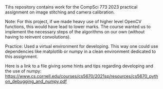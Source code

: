 Tihs repository contains work for the CompSci 773 2023 practical assignment on image stitching and camera calibration. 

Note: For this project, if we made heavy use of higher level OpenCV functions, this would have lead to lower marks. The course wanted us to implement
 the necessary steps of the algorithms on our own (without having to reinvent convolutions).

Practice: Used a virtual environment for developing. This way one could use dependencies like matplotlib or numpy in a
clean environment dedicated to this assignment. 

Here is a link to a file giving some hints and tips regarding developing and the use of numpy:
https://www.cs.cornell.edu/courses/cs5670/2021sp/resources/cs5670_python_debugging_and_numpy.pdf
